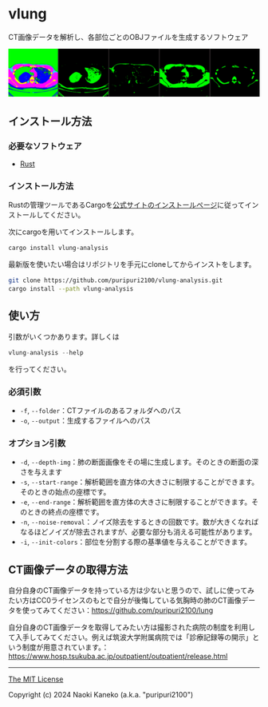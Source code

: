 # vlung

CT画像データを解析し、各部位ごとのOBJファイルを生成するソフトウェア

<div style="text-align: center">
  <img src="img.png">
</div>

## インストール方法

### 必要なソフトウェア

 - [Rust](https://www.rust-lang.org/)

### インストール方法

Rustの管理ツールであるCargoを[公式サイトのインストールページ](https://www.rust-lang.org/tools/install)に従ってインストールしてください。

次にcargoを用いてインストールします。

```sh
cargo install vlung-analysis
```

最新版を使いたい場合はリポジトリを手元にcloneしてからインストをします。

```sh
git clone https://github.com/puripuri2100/vlung-analysis.git
cargo install --path vlung-analysis
```

## 使い方

引数がいくつかあります。詳しくは

```rust
vlung-analysis --help
```

を行ってください。

### 必須引数

- `-f`, `--folder`：CTファイルのあるフォルダへのパス
- `-o`, `--output`：生成するファイルへのパス

### オプション引数

- `-d`, `--depth-img`：肺の断面画像をその場に生成します。そのときの断面の深さを与えます
- `-s`, `--start-range`：解析範囲を直方体の大きさに制限することができます。そのときの始点の座標です。
- `-e`, `--end-range`：解析範囲を直方体の大きさに制限することができます。そのときの終点の座標です。
- `-n`, `--noise-removal`：ノイズ除去をするときの回数です。数が大きくなればなるほどノイズが除去されますが、必要な部分も消える可能性があります。
- `-i`, `--init-colors`：部位を分割する際の基準値を与えることができます。

## CT画像データの取得方法

自分自身のCT画像データを持っている方は少ないと思うので、試しに使ってみたい方はCC0ライセンスのもとで自分が後悔している気胸時の肺のCT画像データを使ってみてください：<https://github.com/puripuri2100/lung>

自分自身のCT画像データを取得してみたい方は撮影された病院の制度を利用して入手してみてください。例えば筑波大学附属病院では「診療記録等の開示」という制度が用意されています。：<https://www.hosp.tsukuba.ac.jp/outpatient/outpatient/release.html>

---

[The MIT License](https://github.com/puripuri2100/vlung-analysis/blob/master/LICENSE)

Copyright (c) 2024 Naoki Kaneko (a.k.a. "puripuri2100")

